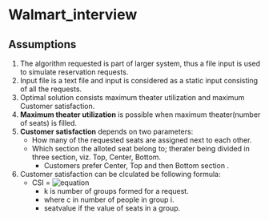 # Walmart_interview

## Assumptions

1. The algorithm requested is part of larger system, thus a file input is used to simulate reservation requests.
2. Input file is a text file and input is considered as a static input consisting of all the requests.
3. Optimal solution consists maximum theater utilization and maximum Customer satisfaction.
4. **Maximum theater utilization** is possible when maximum theater(number of seats) is filled.
4. **Customer satisfaction** depends on two parameters:
   - How many of the requested seats are assigned next to each other.
   - Which section the alloted seat belong to; therater being divided in three section, viz. Top, Center, Bottom.
     - Customers prefer Center, Top and then Bottom section .
5. Customer satisfaction can be clculated be following formula:
   - CSI =  ![equation](http://www.sciweavers.org/tex2img.php?eq=\sum_{i=1}^{k}c_{i}%2Bc_{i}*seatVal_{i}&bc=White&fc=Black&im=jpg&fs=12&ff=arev&edit=)
     - k is number of groups formed for a request.
     - where c in number of people in group i.
     - seatvalue if the value of seats in a group.
    